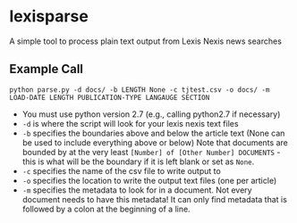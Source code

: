 lexisparse
==========

A simple tool to process plain text output from Lexis Nexis news searches

Example Call
----------------
`python parse.py -d docs/ -b LENGTH None -c tjtest.csv -o docs/ -m LOAD-DATE LENGTH PUBLICATION-TYPE LANGAUGE SECTION`

* You must use python version 2.7 (e.g., calling python2.7 if necessary)
* `-d` is where the script will look for your lexis nexis text files
* `-b` specifies the boundaries above and below the article text (None can be used to include everything above or below)
  Note that documents are bounded by at the very least `[Number] of [Other Number] DOCUMENTS` - this is what will be the boundary if it is left blank or set as `None`.
* `-c` specifies the name of the csv file to write output to
* `-o` specifies the location to write the output text files (one per article)
* `-m` specifies the metadata to look for in a document.  Not every document needs to have this metadata!  It can only find metadata that is followed by a colon at the beginning of a line.